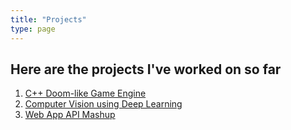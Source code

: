 ```yaml
---
title: "Projects"
type: page
---
```


## Here are the projects I've worked on so far

1. [C++ Doom-like Game Engine](Game-Engine)
2. [Computer Vision using Deep Learning](Computer-Vision)
3. [Web App API Mashup](API-Mashup)

